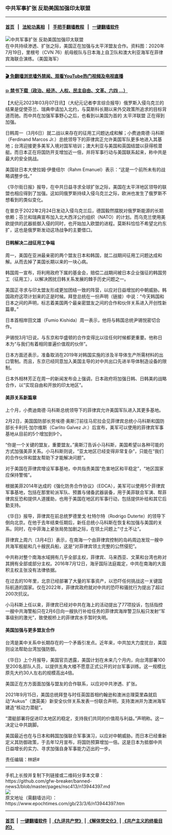 ### 中共军事扩张 反助美国加强印太联盟
------------------------

#### [首页](https://github.com/gfw-breaker/banned-news3/blob/master/README.md) &nbsp;&nbsp;|&nbsp;&nbsp; [法轮功真相](https://github.com/begood0513/basic/blob/master/README.md)  &nbsp;&nbsp;|&nbsp;&nbsp; [手把手翻墙教程](https://github.com/gfw-breaker/guides/wiki)  &nbsp;&nbsp;|&nbsp;&nbsp; [一键翻墙软件](https://github.com/gfw-breaker/nogfw/blob/master/README.md)  



<div><img alt="中共军事扩张 反助美国加强印太联盟" class="attachment-djy_600_400 size-djy_600_400 wp-post-image" src="https://i.epochtimes.com/assets/uploads/2020/12/200721-N-KP021-646-600x400.jpg"/>
<div class="caption">
 在中共持续渗透、扩张之际，美国正在加强与太平洋盟友合作。资料图：2020年7月19日，里根号（CVN 76）航母舰队与日本海上自卫队和澳大利亚海军在菲律宾海联合演练。（美国海军）
</div></div><hr/>

#### [ 🎬  免翻墙浏览墙外禁闻、观看YouTube热门视频及电视直播](https://github.com/gfw-breaker/HelloWorld)

#### [ 💥  禁书下载（政治、经济、人权、民主自由、文革、六四 ...）](https://github.com/gfw-breaker/books/blob/master/README.md)

<div><p>
 【大纪元2023年03月07日讯】（大纪元记者李言综合报导）俄罗斯入侵乌克兰的结果是促使芬兰、瑞典申请加入北约，与莫斯科长期以来外交政策所追求的目标背道而驰。而中共在加强军事野心之后，也看到以美国为首的
 <ok href="https://www.epochtimes.com/gb/tag/%E5%A4%AA%E5%B9%B3%E6%B4%8B%E8%81%94%E7%9B%9F.html">
  太平洋联盟
 </ok>
 正在得到加强。
</p>
<p>
 日韩周一（3月6日）就二战以来存在的征用工问题达成和解；小费迪南德‧马科斯（Ferdinand Marcos Jr.）总统领导下的菲律宾正允许美国军队更多地进入其基地；台湾迎接更多美军入境对国军培训；澳大利亚与美国和英国结盟以获得核潜艇。而日本正在将国防开支增加近一倍，并将军事行动与美国联系起来，称中共是最大的安全挑战。
</p>
<p>
 美国驻日本大使拉姆‧伊曼纽尔（Rahm Emanuel）表示：“这是一个前所未有的战略调整步伐。”
</p>
<p>
 《华尔街日报》报导，在中共日益寻求全球扩张之际，美国在太平洋地区领导的联盟也相应得到了加强。这如同俄罗斯持续入侵乌克兰之际，欧洲也发生了俄罗斯不想看到的类似变化。
</p>
<p>
 在普京于2022年2月24日发动入侵乌克兰后，德国毅然摆脱对俄罗斯能源的长期依赖；芬兰和瑞典宣布加入北大西洋公约组织（NATO）的计划。而乌克兰使用美欧提供的武器抵御入侵的同时，也开始加入欧盟的进程。莫斯科恰恰不希望北约东扩，这也是俄罗斯发动这场战争的主要借口。
</p>
<h4>
 日韩解决二战征用工争端
</h4>
<p>
 周一，美国在亚洲最亲密的两个盟友日本和韩国，就二战期间征用工问题达成和解。从而去掉了美国长期以来的一块心病。
</p>
<p>
 韩国周一宣布，将利用政府下属的基金会，赔偿二战期间被日本企业强征的韩国劳工（征用工），以解决困扰日韩关系发展的棘手历史问题之一。
</p>
<p>
 美国正寻求与印太盟友形成更加团结一致的阵营，以应对日益增加的中朝威胁。韩国政府这项计划来的正是时候。拜登总统在一份声明（链接）中说：“今天韩国和日本之间的声明，标志着美国两个最亲密盟友之间的合作和伙伴关系进入开创性新篇章。”
</p>
<p>
 日本首相岸田文雄（Fumio Kishida）周一表示，他将与韩国总统尹锡悦密切合作。
</p>
<p>
 尹锡悦3月1日说，与东京和华盛顿的合作变得比以往任何时候都更重要。他称日本为“与我们有着相同普遍价值观的伙伴”。
</p>
<p>
 日本方面还表示，准备取消在2019年对韩国实施的涉及半导体生产所需材料的出口管制。而且，东京已经同意加入美国主导的对中共出口先进半导体制造设备的限制。
</p>
<p>
 日本外相林芳正在周一的新闻发布会上强调，日本政府将加强日韩、日韩美的战略合作，以“实现自由和开放的印太地区”。
</p>
<h4>
 美菲关系新篇章
</h4>
<p>
 上个月，小费迪南德‧马科斯总统领导下的菲律宾允许美国军队进入其更多基地。
</p>
<p>
 2月2日，美国国防部长劳埃德‧奥斯汀前往马尼拉会见菲律宾总统小马科斯和国防部长卡利托‧加尔维斯（Carlito Galvez Jr.）后宣布，美军可以使用的菲律宾军事基地从目前的5个增加到9个。
</p>
<p>
 “你是一个关键的盟友，重要盟友。”奥斯汀告诉小马科斯，美国希望以各种可能的方式加强美菲关系。小马科斯则说，“亚太地区已经变得非常复杂”，只能在“我们的合作伙伴和盟友帮助下才能解决问题”。
</p>
<div class="gtx-body">
 对于美国在菲律宾增设军事基地，中共指责美国“危害地区和平稳定”，“地区国家应保持警惕”。
</div>
<p>
 根据美菲2014年达成的《强化防务合作协议》（EDCA），美军可以使用5个菲律宾军事基地，包括在那里轮派军队、预置与储备武器装备，用于美菲联合军演、帮菲律宾反恐和提供人道援助，也用于美国在地区的军事行动，包括提供补给和其它后勤支持。
</p>
<p>
 《华日》报导，菲律宾在前总统罗德里戈‧杜特尔特（Rodrigo Duterte）的领导下倒向北京。在他于去年结束任期后，新任总统小马科斯在恢复和加强与美国的关系。同时，在中菲海上紧张局势加剧之际，在领土问题上“寸土不让”。
</p>
<p>
 菲律宾上周六（3月4日）表示，在南海一个由菲律宾控制的岛屿周边发现一艘中共海军舰艇和几十艘民兵船，这是“对菲律宾领土完整的公然侵犯”。
</p>
<p>
 中共称对整个南海水域拥有几乎全部主权，菲律宾、马来西亚、文莱和台湾也称对其拥有全部或部分主权。2016年7月12日，海牙国际法庭裁定，中共在南海的大面积主权主张没有法律依据。
</p>
<p>
 在过去的10年里，北京已经部署了大量的军事资产，以恐吓任何挑战这一关键国际航道的国家。仅在2022年，菲律宾政府就对中共的恐吓和骚扰行为提出了超过200次抗议。
</p>
<p>
 小马科斯上任以来，菲律宾已经对中共在海上的活动提出了77项投诉，包括指控一艘中共海警船只在2月6日向一艘执行补给任务的菲律宾海岸警卫队船只发射“军事级别的激光”，致使舰桥上的菲律宾水手暂时失明。
</p>
<h4>
 美国加强与更多盟友合作
</h4>
<p>
 台湾是美中关系中长期存在的一个矛盾引发点。近年来，中共加大力度扰台，美国则设法帮助台湾加强防御。
</p>
<p>
 《华日》上个月报导，美国官员透露，美国计划在未来几个月内，向台湾部署100至200名部队人员，以提供五角大楼不愿意正式公开的对台军事训练。这一规模比原先大约30人左右的规模高出4倍。
</p>
<p>
 美国正在方方面面加强与盟友的合作联系，以应对中共渗透、扩张。
</p>
<p>
 2021年9月15日，美国总统拜登与时任英国首相约翰逊和澳洲总理莫里森就启动“Aukus”（澳英美）新安全伙伴关系发表一份联合声明，支持澳洲并为澳洲海军建造“核动力潜艇”。
</p>
<p>
 “潜艇部署将促进印太地区的稳定，支持我们共同的价值观与利益。”声明称。这一决定让中共跳脚。
</p>
<p>
 美国最近也在与日本和韩国加强联合军事演习，以应对中朝威胁。而日本已经重新定义其防御政策，于去年12月宣布，将国防预算增加一倍。这是日本为抵御中共日益增长的实力、寻求加强自身军事能力迈出的一步。
</p>
<p>
 责任编辑：林妍#
</p>
<div id="gtx-anchor" style="position: absolute; visibility: hidden; left: 10px; top: 480.828px; width: 209px; height: 18px;">
</div>
</div>
<hr/>
手机上长按并复制下列链接或二维码分享本文章：<br/>
https://github.com/gfw-breaker/banned-news3/blob/master/pages/nsc413/n13944397.md <br/>
<a href='https://github.com/gfw-breaker/banned-news3/blob/master/pages/nsc413/n13944397.md'><img src='https://github.com/gfw-breaker/banned-news3/blob/master/pages/nsc413/n13944397.md.png'/></a> <br/>
原文地址（需翻墙访问）：https://www.epochtimes.com/gb/23/3/6/n13944397.htm


------------------------
#### [首页](https://github.com/gfw-breaker/banned-news3/blob/master/README.md) &nbsp;|&nbsp; [一键翻墙软件](https://github.com/gfw-breaker/nogfw/blob/master/README.md) &nbsp;| [《九评共产党》](https://github.com/gfw-breaker/9ping.md/blob/master/README.md#九评之一评共产党是什么) | [《解体党文化》](https://github.com/gfw-breaker/jtdwh.md/blob/master/README.md) | [《共产主义的终极目的》](https://github.com/gfw-breaker/gczydzjmd.md/blob/master/README.md)


<img src='http://gfw-breaker.win/banned-news3/pages/nsc413/n13944397.md' width='0px' height='0px'/>